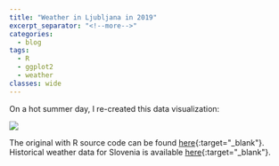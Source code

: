 ```yaml
---
title: "Weather in Ljubljana in 2019"
excerpt_separator: "<!--more-->"
categories:
  - blog
tags:
  - R
  - ggplot2
  - weather
classes: wide
---
```


On a hot summer day, I re-created this data visualization:

<img src="{{site.url}}/assets/images/weather_ljubljana_2019.png" style="display: block; margin: auto;" />

The original with R source code can be found [here](https://rpubs.com/bradleyboehmke/weather_graphic){:target="_blank"}.
Historical weather data for Slovenia is available [here](http://meteo.arso.gov.si/met/sl/app/webmet){:target="_blank"}.
